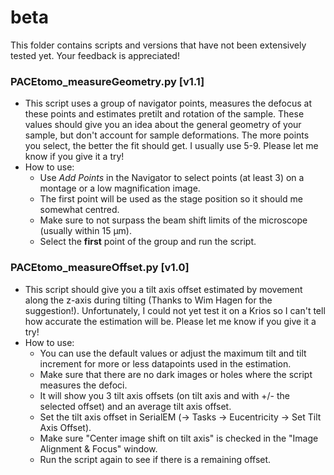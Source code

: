 # beta
This folder contains scripts and versions that have not been extensively tested yet. Your feedback is appreciated!

### PACEtomo_measureGeometry.py [v1.1]
- This script uses a group of navigator points, measures the defocus at these points and estimates pretilt and rotation of the sample. These values should give you an idea about the general geometry of your sample, but don't account for sample deformations. The more points you select, the better the fit should get. I usually use 5-9. Please let me know if you give it a try!
- How to use:
  - Use *Add Points* in the Navigator to select points (at least 3) on a montage or a low magnification image.
  - The first point will be used as the stage position so it should me somewhat centred.
  - Make sure to not surpass the beam shift limits of the microscope (usually within 15 μm).
  - Select the **first** point of the group and run the script.

### PACEtomo_measureOffset.py [v1.0]
- This script should give you a tilt axis offset estimated by movement along the z-axis during tilting (Thanks to Wim Hagen for the suggestion!). Unfortunately, I could not yet test it on a Krios so I can't tell how accurate the estimation will be. Please let me know if you give it a try!
- How to use:
  - You can use the default values or adjust the maximum tilt and tilt increment for more or less datapoints used in the estimation.
  - Make sure that there are no dark images or holes where the script measures the defoci.
  - It will show you 3 tilt axis offsets (on tilt axis and with +/- the selected offset) and an average tilt axis offset.
  - Set the tilt axis offset in SerialEM (-> Tasks -> Eucentricity -> Set Tilt Axis Offset).
  - Make sure "Center image shift on tilt axis" is checked in the "Image Alignment & Focus" window.
  - Run the script again to see if there is a remaining offset.
